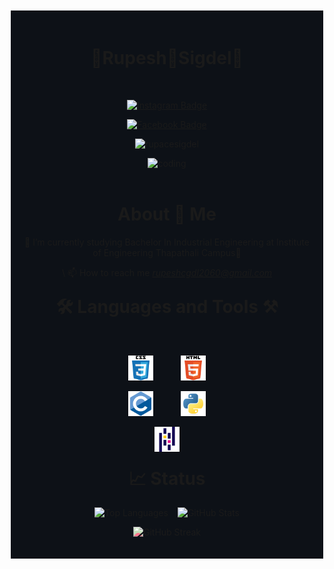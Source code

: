 <div style="background-color: #0d1117; padding: 20px; border: 2px solid #ffffff;"><h1 align="center">👋Rupesh🥳Sigdel🤙</h1>

<br>
<div id="badges" align="center" style="margin-top:-10px justify-content:center;">
<div style="display: flex; justify-content: center;">
  <p>
    <a href="https://www.instagram.com/rup_ace_sigdel/?next=%2F">
      <img src="https://img.shields.io/badge/Instagram-833AB4?style=for-the-badge&logo=instagram&logoColor=white" alt="Instagram Badge"/>
    </a>
  </p>
</div>
<div>
  <a href="https://www.facebook.com/rupesh.sigdel.73" style="display: block; text-align: center;">
    <img src="https://img.shields.io/badge/Facebook-blue?style=for-the-badge&logo=facebook&logoColor=white" alt="Facebook Badge"/>
</a>
</div>
  <p> <img src="https://komarev.com/ghpvc/?username=rupacesigdel&label=Profile%20views&color=0e75b6&style=flat" alt="rupacesigdel" /> </p>
</div>
<div align="center">
<img  alt="coding" widht="400px" src="https://media3.giphy.com/media/qgQUggAC3Pfv687qPC/giphy.gif?cid=ecf05e47tt1k8kiny8q9es4ev5w6rd4wkltdzij6150kpbgn&rid=giphy.gif&ct=g">
</div>
<br>
<h1 align="center">About 🎤 Me</h1>
<div align="center">

 🔭 I’m currently studying Bachelor In Industrial Engineering at Institute of Engineering Thapathali Campus🙌


\ 📫 How to reach me *rupeshcgdl2060@gmail.com*
</div>

<h1 align="center" style="margin-top:20px;"> 🛠  Languages  and Tools ⚒</h1>
<br>
<p align="center" >
  <img src="https://raw.githubusercontent.com/devicons/devicon/master/icons/css3/css3-original-wordmark.svg" alt="css3" width="40" height="40"/>
  <img style="margin-left:40px" src="https://raw.githubusercontent.com/devicons/devicon/master/icons/html5/html5-original-wordmark.svg" alt="html5" width="40" height="40"/>
</p>
<p align="center">
  <img src="https://raw.githubusercontent.com/devicons/devicon/master/icons/c/c-original.svg" alt="c" width="40" height="40"/>
  <img style="margin-left:40px" src="https://raw.githubusercontent.com/devicons/devicon/master/icons/python/python-original.svg" alt="python" width="40" height="40"/>
</p>
<p align="center">
  <img src="https://raw.githubusercontent.com/devicons/devicon/2ae2a900d2f041da66e950e4d48052658d850630/icons/pandas/pandas-original.svg" alt="pandas" width="40" height="40"/>
</p>

<h1 align="center" style="margin-top:20px;">📈 Status</h1>

<div style="display: flex; justify-content: center;">
  <div>
    <img src="https://github-readme-stats.vercel.app/api/top-langs?username=rupacesigdel&show_icons=true&locale=en&layout=compact" alt="Top Languages" />
  </div>
  
  <div style="margin-left: 15px;">
    <img src="https://github-readme-stats.vercel.app/api?username=rupacesigdel&show_icons=true&locale=en" alt="GitHub Stats" />
  </div>
</div>

<p style="text-align: center;">
    <img src="https://github-readme-streak-stats.herokuapp.com/?user=rupacesigdel&" alt="GitHub Streak" style="filter: hue-rotate(240deg);">
</p>
